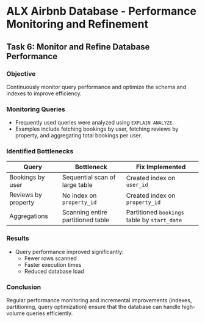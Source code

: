 # ALX Airbnb Database - Performance Monitoring and Refinement

## Task 6: Monitor and Refine Database Performance

### Objective

Continuously monitor query performance and optimize the schema and indexes to improve efficiency.

### Monitoring Queries

- Frequently used queries were analyzed using `EXPLAIN ANALYZE`.
- Examples include fetching bookings by user, fetching reviews by property, and aggregating total bookings per user.

### Identified Bottlenecks

| Query | Bottleneck | Fix Implemented |
|-------|-----------|----------------|
| Bookings by user | Sequential scan of large table | Created index on `user_id` |
| Reviews by property | No index on `property_id` | Created index on `property_id` |
| Aggregations | Scanning entire partitioned table | Partitioned `bookings` table by `start_date` |

### Results

- Query performance improved significantly:
  - Fewer rows scanned
  - Faster execution times
  - Reduced database load

### Conclusion

Regular performance monitoring and incremental improvements (indexes, partitioning, query optimization) ensure that the database can handle high-volume queries efficiently.
